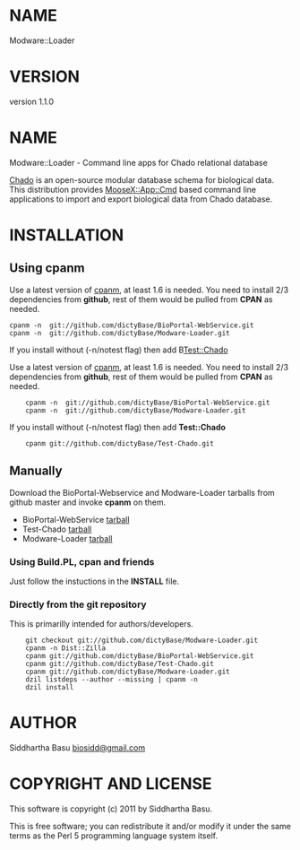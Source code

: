 # NAME

Modware::Loader

# VERSION

version 1.1.0

# NAME

Modware::Loader -  Command line apps for Chado relational database 

[Chado](http://gmod.org/wiki/Introduction\_to\_Chado) is an open-source modular database
schema for biological data. This distribution provides [MooseX::App::Cmd](http://search.cpan.org/perldoc?MooseX::App::Cmd) based command
line applications to import and export biological data from Chado database.

# INSTALLATION

## Using cpanm
Use a latest version of [cpanm](https://metacpan.org/module/cpanm), at least 1.6 is needed.
You need to install 2/3 dependencies from __github__, rest of them would be pulled from __CPAN__ as needed.


    cpanm -n  git://github.com/dictyBase/BioPortal-WebService.git
    cpanm -n  git://github.com/dictyBase/Modware-Loader.git

If you install without (-n/notest flag) then add B<Test::Chado>

Use a latest version of [cpanm](https://metacpan.org/module/cpanm), at least 1.6 is needed.
You need to install 2/3 dependencies from __github__, rest of them would be pulled from __CPAN__ as needed.

        cpanm -n  git://github.com/dictyBase/BioPortal-WebService.git
        cpanm -n  git://github.com/dictyBase/Modware-Loader.git

If you install without (-n/notest flag) then add __Test::Chado__

        cpanm git://github.com/dictyBase/Test-Chado.git

## Manually

Download the BioPortal-Webservice and Modware-Loader tarballs from github master and invoke __cpanm__ on them.

- BioPortal-WebService [tarball](https://github.com/dictyBase/BioPortal-WebService/archive/master.tar.gz)
- Test-Chado [tarball](https://github.com/dictyBase/Test-Chado/archive/master.tar.gz)
- Modware-Loader [tarball](https://github.com/dictyBase/Modware:Loader/archive/master.tar.gz)

### Using Build.PL,  cpan and friends

Just follow the instuctions in the __INSTALL__ file.

### Directly from the git repository

This is primarilly intended for authors/developers.

        git checkout git://github.com/dictyBase/Modware-Loader.git
        cpanm -n Dist::Zilla
        cpanm git://github.com/dictyBase/BioPortal-WebService.git
        cpanm git://github.com/dictyBase/Test-Chado.git
        cpanm git://github.com/dictyBase/Modware-Loader.git
        dzil listdeps --author --missing | cpanm -n
        dzil install

# AUTHOR

Siddhartha Basu <biosidd@gmail.com>

# COPYRIGHT AND LICENSE

This software is copyright (c) 2011 by Siddhartha Basu.

This is free software; you can redistribute it and/or modify it under
the same terms as the Perl 5 programming language system itself.
